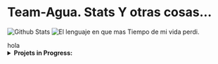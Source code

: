 # Team-Agua. Stats Y otras cosas...

 ![Github Stats](https://github-readme-stats.vercel.app/api?username=ArkSourcer&count_private=true&show_icons=true&include_all_commits=true&hide_border=true&count_private=true&theme=dark)
![El lenguaje en que mas Tiempo de mi vida perdi.](https://github-readme-stats.vercel.app/api/top-langs/?username=ArkSourcer&show_icons=true&include_all_commits=true&hide_border=true&count_private=true&theme=dark&langs_count=10)
</details>
hola
<details>
 <summary><b>Projets in Progress:</b></summary>

![Customized Card](https://github-readme-stats.vercel.app/api/pin?username=ArkSourcer\&repo=arktik-java\&title_color=fff\&icon_color=f9f9f9\&text_color=9f9f9f\&bg_color=151515)

<p align="left">
<img src="svg/t-part/Arktik-java.svg" alt="ark" style="vertical-align:top; margin:6px 4px"
<img src="svg/lang/java.svg" alt="java" style="vertical-align:top; margin:6px 4px">   
</p>
<details>

![frog](https://github.com/ArkSourcer/ArkSourcer/assets/93954648/d63dda87-b1ae-41fe-bb21-b3376eb7d270) `Ark:` Soy una rana que esperabas...

![frog](https://github.com/ArkSourcer/ArkSourcer/assets/93954648/615e1c7e-a1df-47f0-a9b2-2af56fef1c5c) Este `.png` se llama frog por razones chistosas que no contare en este `README.md`.

- La Ezquisofrenia existe. Porque si no existiera no hubiera perdido 10 minutos de mi vida Programando en `.md` y eso que no es un lenguaje... ATT: ArkSourcer.
